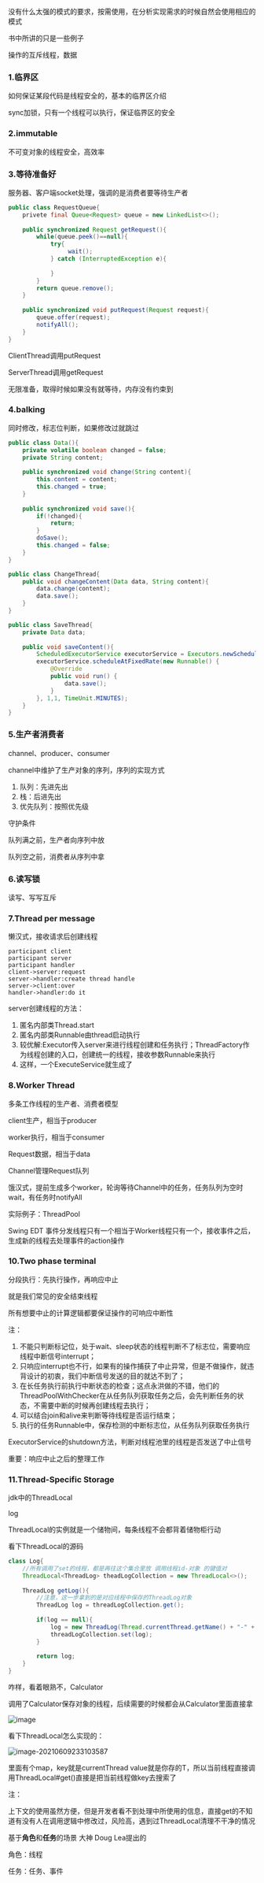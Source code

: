没有什么太强的模式的要求，按需使用，在分析实现需求的时候自然会使用相应的模式

书中所讲的只是一些例子

操作的互斥线程，数据

### 1.临界区

如何保证某段代码是线程安全的，基本的临界区介绍

sync加锁，只有一个线程可以执行，保证临界区的安全

### 2.immutable

不可变对象的线程安全，高效率

### 3.等待准备好

服务器、客户端socket处理，强调的是消费者要等待生产者

```java
public class RequestQueue{
    privete final Queue<Request> queue = new LinkedList<>();
    
    public synchronized Request getRequest(){
        while(queue.peek()==null){
            try{
	             wait();
            } catch (InterruptedException e){
                
            }
        }
        return queue.remove();
    }
    
    public synchronized void putRequest(Request request){
        queue.offer(request);
        notifyAll();
    }
}
```

ClientThread调用putRequest

ServerThread调用getRequest

无限准备，取得时候如果没有就等待，内存没有约束到

### 4.balking

同时修改，标志位判断，如果修改过就跳过

```java
public class Data(){
    private volatile boolean changed = false;
    private String content;
    
    public synchronized void change(String content){
        this.content = content;
        this.changed = true;
    }
    
    public synchronized void save(){
        if(!changed){
            return;
        }
        doSave();
        this.changed = false;
    }
}
```



```java
public class ChangeThread{
    public void changeContent(Data data, String content){
        data.change(content);
        data.save();
    }
}
```



```java
public class SaveThread{
    private Data data;
    
    public void saveContent(){
        ScheduledExecutorService executorService = Executors.newScheduledThreadPool(2
        executorService.scheduleAtFixedRate(new Runnable() {
            @Override
            public void run() {
                data.save();
            }
        }, 1,1, TimeUnit.MINUTES);
    }
}
```



### 5.生产者消费者

channel、producer、consumer

channel中维护了生产对象的序列，序列的实现方式

1. 队列：先进先出
2. 栈：后进先出
3. 优先队列：按照优先级

守护条件

队列满之前，生产者向序列中放

队列空之前，消费者从序列中拿

### 6.读写锁

读写、写写互斥

### 7.Thread per message

懒汉式，接收请求后创建线程

```sequence
participant client
participant server
participant handler
client->server:request
server->handler:create thread handle
server->client:over
handler->handler:do it
```





server创建线程的方法：

1. 匿名内部类Thread.start
2. 匿名内部类Runnable由thread启动执行
3. 较优解:Executor传入server来进行线程创建和任务执行；ThreadFactory作为线程创建的入口，创建统一的线程，接收参数Runnable来执行
4. 这样，一个ExecuteService就生成了

### 8.Worker Thread

多条工作线程的生产者、消费者模型

client生产，相当于producer

worker执行，相当于consumer

Request数据，相当于data

Channel管理Request队列

饿汉式，提前生成多个worker，轮询等待Channel中的任务，任务队列为空时wait，有任务时notifyAll

实际例子：ThreadPool

Swing EDT 事件分发线程只有一个相当于Worker线程只有一个，接收事件之后，生成新的线程去处理事件的action操作

### 10.Two phase terminal

分段执行：先执行操作，再响应中止

就是我们常见的安全结束线程

所有想要中止的计算逻辑都要保证操作的可响应中断性

注：

1. 不能只判断标记位，处于wait、sleep状态的线程判断不了标志位，需要响应线程中断信号interrupt；
2. 只响应interrupt也不行，如果有的操作捕获了中止异常，但是不做操作，就违背设计的初衷，我们中断信号发送的目的就达不到了；
3. 在长任务执行前执行中断状态的检查；这点永洪做的不错，他们的ThreadPoolWithChecker在从任务队列获取任务之后，会先判断任务的状态，不需要中断的时候再创建线程去执行；
4. 可以结合join和alive来判断等待线程是否运行结束；
5. 执行的任务Runnable中，保存检测的中断标志位，从任务队列获取任务执行

ExecutorService的shutdown方法，判断对线程池里的线程是否发送了中止信号

重要：响应中止之后的整理工作

### 11.Thread-Specific Storage

jdk中的ThreadLocal

log

ThreadLocal的实例就是一个储物间，每条线程不会都背着储物柜行动

看下ThreadLocal的源码

```java
class Log{
    //所有调用了set的线程，都是再往这个集合里放 调用线程id-对象 的键值对
    ThreadLocal<ThreadLog> theadLogCollection = new ThreadLocal<>();
    
    ThreadLog getLog(){
        //注意，这一步拿到的是对应线程中保存的ThreadLog对象
        ThreadLog log = threadLogCollection.get();
        
        if(log == null){
            log = new ThreadLog(Thread.currentThread.getName() + "-" + "-log.txt");
            threadLogCollection.set(log);
        }
        
        return log;
    }
}
```

咋样，看着眼熟不，Calculator

调用了Calculator保存对象的线程，后续需要的时候都会从Calculator里面直接拿

![image](多线程设计模式/image-20210609232529739.png)

看下ThreadLocal怎么实现的：

![image-20210609233103587](多线程设计模式/image-20210609233103587.png)

里面有个map，key就是currentThread value就是你存的T，所以当前线程直接调用ThreadLocal#get()直接是把当前线程做key去搜索了

注：

上下文的使用虽然方便，但是开发者看不到处理中所使用的信息，直接get的不知道有没有人在调用逻辑中修改过，风险高，遇到过ThreadLocal清理不干净的情况



基于**角色**和**任务**的场景 大神 Doug Lea提出的

角色：线程

任务：任务、事件 